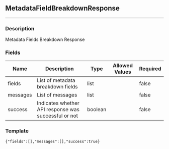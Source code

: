 ## MetadataFieldBreakdownResponse
---
### Description
Metadata Fields Breakdown Response
### Fields
| Name | Description | Type | Allowed Values | Required |
| ---- | ----------- | ---- | -------------- | -------- |
| fields | List of metadata breakdown fields | list |  | false |
| messages | List of messages | list |  | false |
| success | Indicates whether API response was successful or not | boolean |  | false |
### Template
```
{"fields":[],"messages":[],"success":true}
```
